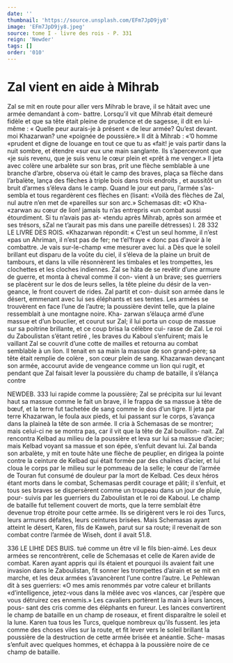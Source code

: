 ```yaml
---
date: ''
thumbnail: 'https://source.unsplash.com/EFm7JpD9jy8'
image: 'EFm7JpD9jy8.jpeg'
source: tome I - livre des rois - P. 331
reign: 'Newder'
tags: []
order: '010'
---
```


# Zal vient en aide à Mihrab

Zal se mit en route pour aller vers Mihrab le brave, il se hâtait avec une armée demandant à com- battre. Lorsqu’il vit que Mihrab était demeuré fidèle
et que sa tête était pleine de prudence et de sagesse,
il dit en lui-même : « Quelle peur aurais-je à présent « de leur armée? Qu’est devant. moi Khazarwan? une «poignée de poussière.» Il dit à Mihrab : «’0 homme
«prudent et digne de louange en tout ce que tu as «fait! je vais partir dans la nuit sombre, et étendre «sur eux une main sanglante. Ils s’apercevront que «je suis revenu, que je suis venu le cœur plein et «prêt à me venger.» Il jeta avec colère une arbalète
sur son bras, prit une flèche semblable à une branche d’arbre, observa où était le camp des braves, plaça sa flèche dans l’arbalète, lança des flèches à triple bois
dans trois endroits , et aussitôt un bruit d’armes s’éleva
dans le camp. Quand le jour eut paru, l’armée s’as-
sembla et tous regardèrent ces flèches en (lisant: «Voilà des flèches de Zal, nul autre n’en met de «pareilles sur son arc.» Schemasas dit: «O Kha- «zarwan au cœur de lion! jamais tu n’as entrepris «un combat aussi étourdiment. Si tu n’avais pas at- «tendu après Mihrab, après son armée et ses trésors,
sZal ne t’aurait pas mis dans une pareille détresses)
l. 28
332 LE LIVRE DES ROIS. «Khazarwan répondit: « C’est un seul homme, il n’est
«pas un Ahriman, il n’est pas de fer; ne t’el’fraye
« donc pas d’avoir à le combattre. Je vais sur-le-champ
«me mesurer avec lui. a Dès que le soleil brillant eut disparu de la voûte du ciel, il s’éleva de la plaine
un bruit de tambours, et dans la ville résonnèrent
les timbales et les trompettes, les clochettes et les cloches indiennes. Zal se hâta de se revêtir d’une armure de guerre, et monta à cheval comme il con- vient à un brave; ses guerriers se placèrent sur le dos de leurs selles, la tête pleine du désir de la ven- geance, le front couvert de rides. Zal partit et con- duisit son armée dans le désert, emmenant avec lui
ses éléphants et ses tentes. Les armées se trouvèrent
en face l’une de l’autre; la poussière devint telle,
que la plaine ressemblait à une montagne noire. Kha- zarwan s’élauça armé d’une massue et d’un bouclier,
et courut sur Zal; il lui porta un coup de massue sur sa poitrine brillante, et ce coup brisa la célèbre cui- rasse de Zal. Le roi du Zaboulistan s’étant retiré ,
les braves du Kaboul s’enfuirent; mais le vaillant
Zal se couvrit d’une cotte de mailles et retourna au combat semblable à un lion. Il tenait en sa main la massue de son grand-père; sa tête était remplie de colère , son cœur plein de sang. Khazarwan devançant son armée, accourut avide de vengeance comme un
lion qui rugit, et pendant que Zal faisait lever la poussière du champ de bataille, il s’élança contre

NEWDEB. 333 lui rapide comme la poussière; Zal se précipita sur lui
levant haut sa massue comme le fait un brave, il le frappa de sa massue à tête de bœuf, et la terre fut tachetée de sang comme le dos d’un tigre. Il jeta par
terre Khazarwan, le foula aux pieds, et lui passant sur le corps, s’avança dans la plaineà la tête de son armée.
Il cria à Schemasas de se montrer; mais celui-ci ne se montra pas, car il vit que la tête de Zal bouillon- nait. Zal rencontra Kelbad au milieu de la poussière et leva sur lui sa massue d’acier; mais Kelbad voyant sa massue et son épée, s’enfuit devant lui. Zal banda
son arbalète, y mit en toute hâte une flèche de peuplier, en dirigea la pointe contre la ceinture de Kelbad qui était formée par des chaînes d’acier, et
lui cloua le corps par le milieu sur le pommeau de la selle; le cœur de l’armée de Touran fut consumé de
douleur par la mort de Kelbad. Ces deux héros étant morts dans le combat, Schemasas perdit courage et pâlit; il s’enfuit, et tous ses braves se dispersèrent
comme un troupeau dans un jour de pluie, pour- suivis par les guerriers du Zaboulistan et le roi de Kaboul. Le champ de bataille fut tellement couvert de morts, que la terre semblait être devenue trop étroite pour cette armée. Ils se dirigèrent vers le roi
des Turcs, leurs armures défaites, leurs ceintures brisées. Mais Schemasas ayant atteint le désert, Karen, fils de Kaweh, parut sur sa route; il revenait de son combat contre l’armée de Wiseh, dont il avait
51.8.

336 LE LlHtE DES BUIS.
tué comme un être vil le fils bien-aimé. Les deux armées se rencontrèrent, celle de Schemasas et celle
de Karen avide de combat. Karen ayant appris qui ils étaient et pourquoi ils avaient fait une invasion dans
le Zaboulistan, fit sonner les trompettes d’airain et
se mit en marche, et les deux armées s’avancèrent
l’une contre l’autre. Le Pehlewan dit à ses guerriers:
«O mes amis renommés par votre caleur et brillants «d’intelligence, jetez-vous dans la mêlée avec vos
«lances, car j’espère que vous détruirez ces ennemis.»
Les cavaliers portèrent la main à leurs lances, pous- sant des cris comme des éléphants en fureur. Les lances convertirent le champ de bataille en un champ de roseaux, et firent disparaître le soleil et la lune. Karen tua tous les Turcs, quelque nombreux qu’ils fussent. les jeta comme des choses viles sur la route, et fit lever vers le soleil brillant la poussière de la destruction de cette armée brisée et anéantie. Sche-
masas s’enfuit avec quelques hommes, et échappa
à la poussière noire de ce champ de bataille.
